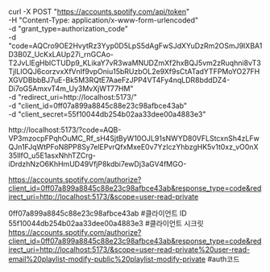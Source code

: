 curl -X POST "https://accounts.spotify.com/api/token" \
     -H "Content-Type: application/x-www-form-urlencoded" \
     -d "grant_type=authorization_code" \
     -d "code=AQCro9OE2HvytRz3Yyp0D5LpS5dAgFwSJdXYuDzRm2OSmJ9IXBA1D3B0Z_UcKxLAUp27i_rnGCAo-T2JvLlEgHblCTUDp9_KLikaY7vR3waMNUDZmXf2hxBQJ5vm2zRuqhni8vT3TjlLlOQJ6corzvxXfVnIf9vpOniu15bRUzbOL2e9Xf9sCtATadYTFPMoYO27FHXGVDBbbBJ7uE-Bk5M3RQtE7AaeFzJPP4VT4Fy4nqLDR8bddDZ4-Di7oG5AmxvT4m_Uy3MvXjWT77HM" \
     -d "redirect_uri=http://localhost:5173/" \
     -d "client_id=0ff07a899a8845c88e23c98afbce43ab" \
     -d "client_secret=55f10044db254b02aa33dee00a4883e3"


http://localhost:5173/?code=AQB-VP3mzocpFPqhOuMC_Rf_sH4SjtByW10OJL91sNWYD80VFLStcxnSh4zLFwQJn1FJqWtPFoN8PP8Sy7elEPvrQfxMxeE0v7YzIczYhbzgHK5v1t0xz_vO0nX35lIfO_u5E1asxNhhTZCrg-iDrdzhNzO6KhHmUD49VfjP8kdbi7ewDj3aGV4fMGO-

https://accounts.spotify.com/authorize?client_id=0ff07a899a8845c88e23c98afbce43ab&response_type=code&redirect_uri=http://localhost:5173/&scope=user-read-private


0ff07a899a8845c88e23c98afbce43ab #클라이언트 ID
55f10044db254b02aa33dee00a4883e3 #클라이언트 시크릿
https://accounts.spotify.com/authorize?client_id=0ff07a899a8845c88e23c98afbce43ab&response_type=code&redirect_uri=http://localhost:5173/&scope=user-read-private%20user-read-email%20playlist-modify-public%20playlist-modify-private #auth코드